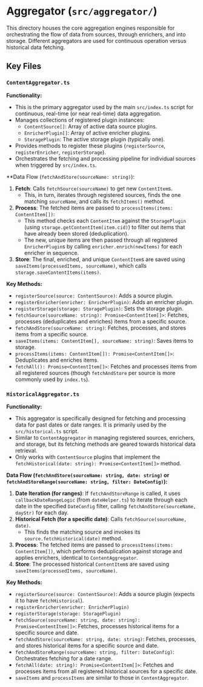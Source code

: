 # Aggregator (`src/aggregator/`)

This directory houses the core aggregation engines responsible for orchestrating the flow of data from sources, through enrichers, and into storage. Different aggregators are used for continuous operation versus historical data fetching.

## Key Files

### `ContentAggregator.ts`

**Functionality:**

*   This is the primary aggregator used by the main `src/index.ts` script for continuous, real-time (or near real-time) data aggregation.
*   Manages collections of registered plugin instances:
    *   `ContentSource[]`: Array of active data source plugins.
    *   `EnricherPlugin[]`: Array of active enricher plugins.
    *   `StoragePlugin`: The active storage plugin (typically one).
*   Provides methods to register these plugins (`registerSource`, `registerEnricher`, `registerStorage`).
*   Orchestrates the fetching and processing pipeline for individual sources when triggered by `src/index.ts`.

**Data Flow (`fetchAndStore(sourceName: string)`):

1.  **Fetch**: Calls `fetchSource(sourceName)` to get new `ContentItem`s.
    *   This, in turn, iterates through registered sources, finds the one matching `sourceName`, and calls its `fetchItems()` method.
2.  **Process**: The fetched items are passed to `processItems(items: ContentItem[])`:
    *   This method checks each `ContentItem` against the `StoragePlugin` (using `storage.getContentItem(item.cid)`) to filter out items that have already been stored (deduplication).
    *   The new, unique items are then passed through all registered `EnricherPlugin`s by calling `enricher.enrich(newItems)` for each enricher in sequence.
3.  **Store**: The final, enriched, and unique `ContentItem`s are saved using `saveItems(processedItems, sourceName)`, which calls `storage.saveContentItems(items)`.

**Key Methods:**

*   `registerSource(source: ContentSource)`: Adds a source plugin.
*   `registerEnricher(enricher: EnricherPlugin)`: Adds an enricher plugin.
*   `registerStorage(storage: StoragePlugin)`: Sets the storage plugin.
*   `fetchSource(sourceName: string): Promise<ContentItem[]>`: Fetches, processes (deduplicates and enriches) items from a specific source.
*   `fetchAndStore(sourceName: string)`: Fetches, processes, and stores items from a specific source.
*   `saveItems(items: ContentItem[], sourceName: string)`: Saves items to storage.
*   `processItems(items: ContentItem[]): Promise<ContentItem[]>`: Deduplicates and enriches items.
*   `fetchAll(): Promise<ContentItem[]>`: Fetches and processes items from all registered sources (though `fetchAndStore` per source is more commonly used by `index.ts`).

### `HistoricalAggregator.ts`

**Functionality:**

*   This aggregator is specifically designed for fetching and processing data for past dates or date ranges. It is primarily used by the `src/historical.ts` script.
*   Similar to `ContentAggregator` in managing registered sources, enrichers, and storage, but its fetching methods are geared towards historical data retrieval.
*   Only works with `ContentSource` plugins that implement the `fetchHistorical(date: string): Promise<ContentItem[]>` method.

**Data Flow (`fetchAndStore(sourceName: string, date: string)` or `fetchAndStoreRange(sourceName: string, filter: DateConfig)`):**

1.  **Date Iteration (for ranges)**: If `fetchAndStoreRange` is called, it uses `callbackDateRangeLogic` (from `dateHelper.ts`) to iterate through each date in the specified `DateConfig` filter, calling `fetchAndStore(sourceName, dayStr)` for each day.
2.  **Historical Fetch (for a specific date)**: Calls `fetchSource(sourceName, date)`.
    *   This finds the matching source and invokes its `source.fetchHistorical(date)` method.
3.  **Process**: The fetched items are passed to `processItems(items: ContentItem[])`, which performs deduplication against storage and applies enrichers, identical to `ContentAggregator`.
4.  **Store**: The processed historical `ContentItem`s are saved using `saveItems(processedItems, sourceName)`.

**Key Methods:**

*   `registerSource(source: ContentSource)`: Adds a source plugin (expects it to have `fetchHistorical`).
*   `registerEnricher(enricher: EnricherPlugin)`
*   `registerStorage(storage: StoragePlugin)`
*   `fetchSource(sourceName: string, date: string): Promise<ContentItem[]>`: Fetches, processes historical items for a specific source and date.
*   `fetchAndStore(sourceName: string, date: string)`: Fetches, processes, and stores historical items for a specific source and date.
*   `fetchAndStoreRange(sourceName: string, filter: DateConfig)`: Orchestrates fetching for a date range.
*   `fetchAll(date: string): Promise<ContentItem[]>`: Fetches and processes items from all registered historical sources for a specific date.
*   `saveItems` and `processItems` are similar to those in `ContentAggregator`. 
